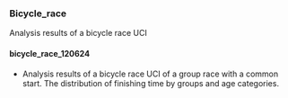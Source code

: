 ### Bicycle_race
Analysis results of a bicycle race UCI

#### bicycle_race_120624
* Analysis results of a bicycle race UCI of a group race with a common start. The distribution of finishing time by groups and age categories.
